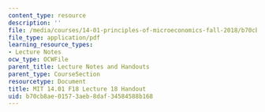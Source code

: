 ```yaml
---
content_type: resource
description: ''
file: /media/courses/14-01-principles-of-microeconomics-fall-2018/b70cb8ae01573aeb8daf34584588b168_MIT14_01F18_handout18.pdf
file_type: application/pdf
learning_resource_types:
- Lecture Notes
ocw_type: OCWFile
parent_title: Lecture Notes and Handouts
parent_type: CourseSection
resourcetype: Document
title: MIT 14.01 F18 Lecture 18 Handout
uid: b70cb8ae-0157-3aeb-8daf-34584588b168
---
```

